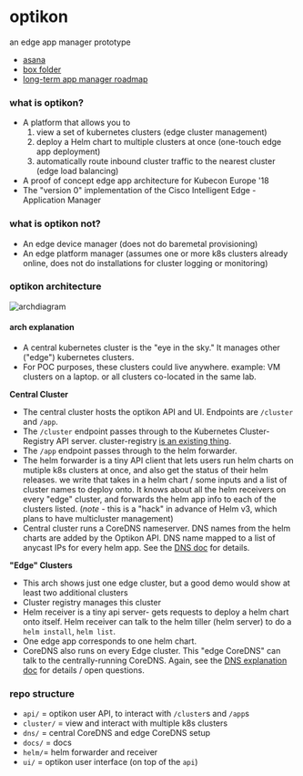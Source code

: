 # optikon

an edge app manager prototype

- [asana](https://app.asana.com/0/605226027291146/board)
- [box folder](https://cisco.app.box.com/folder/48111186509)
- [long-term app manager roadmap](https://cisco.box.com/v/cie-am-roadmap)


### what is optikon?

- A platform that allows you to
    1. view a set of kubernetes clusters (edge cluster management)
    2. deploy a Helm chart to multiple clusters at once (one-touch edge app deployment)
    3. automatically route inbound cluster traffic to the nearest cluster (edge load balancing)
- A proof of concept edge app architecture for Kubecon Europe '18
- The "version 0" implementation of the Cisco Intelligent Edge - Application Manager


### what is optikon not?

- An edge device manager (does not do baremetal provisioning)
- An edge platform manager (assumes one or more k8s clusters already online, does not do installations for cluster logging or monitoring)


### optikon architecture

![archdiagram](https://wwwin-github.cisco.com/edge/optikon/blob/master/docs/arch.png)


#### arch explanation
- A central kubernetes cluster is the "eye in the sky." It manages other ("edge") kubernetes clusters.
- For POC purposes, these clusters could live anywhere. example: VM clusters on a laptop. or all clusters co-located in the same lab.

**Central Cluster**
- The central cluster hosts the optikon API and UI. Endpoints are `/cluster` and `/app`.
- The `/cluster` endpoint passes through to the Kubernetes Cluster-Registry API server. cluster-registry [is an existing thing](https://github.com/kubernetes/cluster-registry).
- The `/app` endpoint passes through to the helm forwarder.
- The helm forwarder is a tiny API client that lets users run helm charts on mutiple k8s clusters at once, and also get the status of their helm releases. we write that takes in a helm chart / some inputs and a list of cluster names to deploy onto. It knows about all the helm receivers on every "edge" cluster, and forwards the helm app info to each of the clusters listed. (*note* - this is a "hack" in advance of Helm v3, which plans to have multicluster management)
- Central cluster runs a CoreDNS nameserver. DNS names from the helm charts are added by the Optikon API. DNS name mapped to a list of anycast IPs for every helm app. See the [DNS doc](https://wwwin-github.cisco.com/edge/optikon/blob/master/docs/dns.md) for details.

**"Edge" Clusters**
- This arch shows just one edge cluster, but a good demo would show at least two additional clusters
- Cluster registry manages this cluster
- Helm receiver is a tiny api server- gets requests to deploy a helm chart onto itself. Helm receiver can talk to the helm tiller (helm server) to do a `helm install`,  `helm list`.
- One edge app corresponds to one helm chart.
- CoreDNS also runs on every Edge cluster. This "edge CoreDNS" can talk to the centrally-running CoreDNS. Again, see the [DNS explanation doc](https://wwwin-github.cisco.com/edge/optikon/blob/master/docs/dns.md) for details / open questions.


### repo structure

- `api/` = optikon user API, to interact with `/cluster`s and `/app`s
- `cluster/` = view and interact with multiple k8s clusters
- `dns/` = central CoreDNS and edge CoreDNS setup
- `docs/` = docs
- `helm/`= helm forwarder and receiver
- `ui/` = optikon user interface (on top of the `api`)
